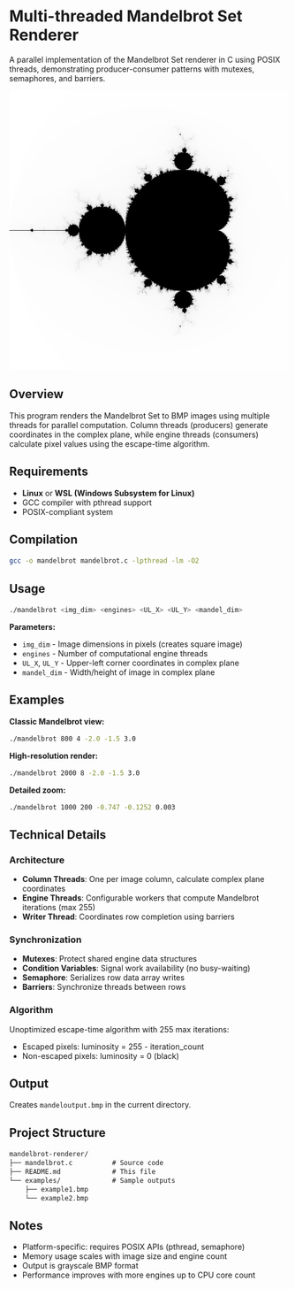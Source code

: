# Multi-threaded Mandelbrot Set Renderer

A parallel implementation of the Mandelbrot Set renderer in C using POSIX threads, demonstrating producer-consumer patterns with mutexes, semaphores, and barriers.

![Sample Mandelbrot Output](examples/example1.bmp)

## Overview

This program renders the Mandelbrot Set to BMP images using multiple threads for parallel computation. Column threads (producers) generate coordinates in the complex plane, while engine threads (consumers) calculate pixel values using the escape-time algorithm.

## Requirements

- **Linux** or **WSL (Windows Subsystem for Linux)**
- GCC compiler with pthread support
- POSIX-compliant system

## Compilation

```bash
gcc -o mandelbrot mandelbrot.c -lpthread -lm -O2
```

## Usage

```bash
./mandelbrot <img_dim> <engines> <UL_X> <UL_Y> <mandel_dim>
```

**Parameters:**
- `img_dim` - Image dimensions in pixels (creates square image)
- `engines` - Number of computational engine threads
- `UL_X`, `UL_Y` - Upper-left corner coordinates in complex plane
- `mandel_dim` - Width/height of image in complex plane

## Examples

**Classic Mandelbrot view:**
```bash
./mandelbrot 800 4 -2.0 -1.5 3.0
```

**High-resolution render:**
```bash
./mandelbrot 2000 8 -2.0 -1.5 3.0
```

**Detailed zoom:**
```bash
./mandelbrot 1000 200 -0.747 -0.1252 0.003
```

## Technical Details

### Architecture
- **Column Threads**: One per image column, calculate complex plane coordinates
- **Engine Threads**: Configurable workers that compute Mandelbrot iterations (max 255)
- **Writer Thread**: Coordinates row completion using barriers

### Synchronization
- **Mutexes**: Protect shared engine data structures
- **Condition Variables**: Signal work availability (no busy-waiting)
- **Semaphore**: Serializes row data array writes
- **Barriers**: Synchronize threads between rows

### Algorithm
Unoptimized escape-time algorithm with 255 max iterations:
- Escaped pixels: luminosity = 255 - iteration_count
- Non-escaped pixels: luminosity = 0 (black)

## Output

Creates `mandeloutput.bmp` in the current directory.

## Project Structure

```
mandelbrot-renderer/
├── mandelbrot.c          # Source code
├── README.md             # This file
└── examples/             # Sample outputs
    ├── example1.bmp
    └── example2.bmp
```

## Notes

- Platform-specific: requires POSIX APIs (pthread, semaphore)
- Memory usage scales with image size and engine count
- Output is grayscale BMP format
- Performance improves with more engines up to CPU core count
